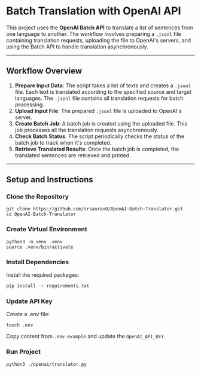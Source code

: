 # Batch Translation with OpenAI API

This project uses the **OpenAI Batch API** to translate a list of sentences from one language to another. The workflow involves preparing a `.jsonl` file containing translation requests, uploading the file to OpenAI's servers, and using the Batch API to handle translation asynchronously.

---

## Workflow Overview

1. **Prepare Input Data**: The script takes a list of texts and creates a `.jsonl` file. Each text is translated according to the specified source and target languages. The `.jsonl` file contains all translation requests for batch processing.
2. **Upload Input File**: The prepared `.jsonl` file is uploaded to OpenAI's server.
3. **Create Batch Job**: A batch job is created using the uploaded file. This job processes all the translation requests asynchronously.
4. **Check Batch Status**: The script periodically checks the status of the batch job to track when it's completed.
5. **Retrieve Translated Results**: Once the batch job is completed, the translated sentences are retrieved and printed.

---

## Setup and Instructions

### **Clone the Repository**
```
git clone https://github.com/srsaurav0/OpenAI-Batch-Translator.git
cd OpenAI-Batch-Translator
```

### **Create Virtual Environment**
```
python3 -m venv .venv
source .venv/bin/activate
```

### **Install Dependencies**   
Install the required packages:
```bash
pip install -r requirements.txt
```

### **Update API Key**
Create a .env file:
```
touch .env
```
Copy content from `.env.example` and update the `OpenAI_API_KEY`.

### **Run Project**
```
python3 ./openai/translator.py
```
